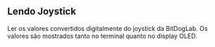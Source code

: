 ## Lendo Joystick

Ler os valores convertidos digitalmente do joystick da BitDogLab. Os valores são mostrados tanto no terminal quanto no display OLED.

